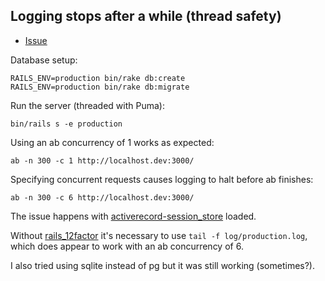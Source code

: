 ## Logging stops after a while (thread safety)

* [Issue](https://github.com/rails/rails/issues/14031)


Database setup:

```
RAILS_ENV=production bin/rake db:create
RAILS_ENV=production bin/rake db:migrate
```

Run the server (threaded with Puma):

```
bin/rails s -e production
```

Using an ab concurrency of 1 works as expected:

```
ab -n 300 -c 1 http://localhost.dev:3000/
```

Specifying concurrent requests causes logging to halt before ab finishes:

```
ab -n 300 -c 6 http://localhost.dev:3000/
```

The issue happens with [activerecord-session_store](https://github.com/rails/activerecord-session_store) loaded.

Without [rails_12factor](http://rubygems.org/gems/rails_12factor) it's necessary to use `tail -f log/production.log`, which does appear to work with an ab concurrency of 6.

I also tried using sqlite instead of pg but it was still working (sometimes?).


